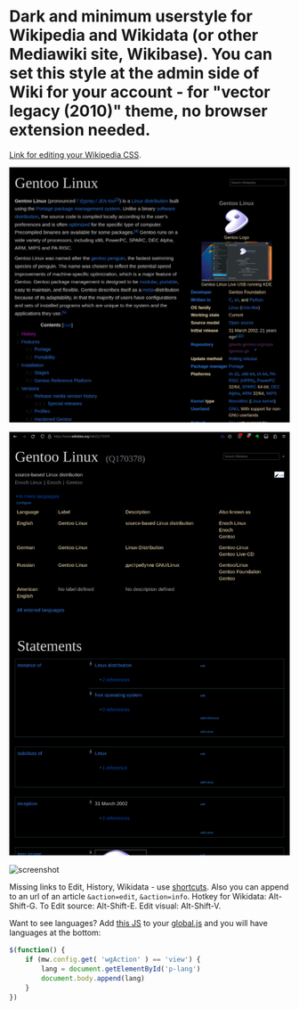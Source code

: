 # Dark and minimum userstyle for Wikipedia and Wikidata (or other Mediawiki site, Wikibase). You can set this style at the admin side of Wiki for your account - for  "vector legacy (2010)" theme, no browser extension needed.

[Link for editing your Wikipedia CSS](https://meta.wikipedia.org/wiki/Special:MyPage/global.css).

![screenshot](/screenshot.png)

![screenshot](/screenshot-wikidata.png)


![screenshot](/screenshot-prefs.png)

Missing links to Edit, History, Wikidata - use [shortcuts](https://en.wikipedia.org/wiki/Wikipedia:Keyboard_shortcuts). Also you can append to an url of an article `&action=edit`, `&action=info`. Hotkey for Wikidata: Alt-Shift-G. To Edit source: Alt-Shift-E. Edit visual: Alt-Shift-V.

Want to see languages? Add [this JS](https://meta.wikimedia.org/wiki/User:Vitaly_Zdanevich/global.js) to your [global.js](https://meta.wikimedia.org/wiki/Special:MyPage/global.js) and you will have languages at the bottom:

```javascript
$(function() {
	if (mw.config.get( 'wgAction' ) == 'view') {
		lang = document.getElementById('p-lang')
		document.body.append(lang)
	}
})
```
